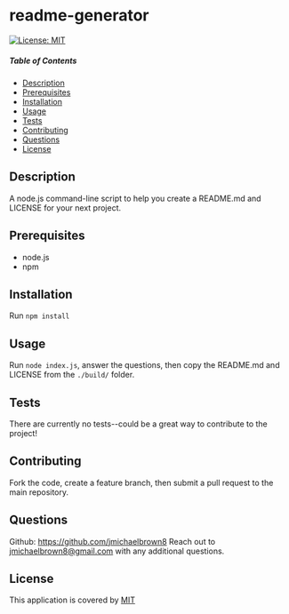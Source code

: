 # readme-generator


[![License: MIT](https://img.shields.io/badge/License-MIT-yellow.svg)](https://opensource.org/licenses/MIT)



##### Table of Contents
* [Description](#description)
* [Prerequisites](#prerequisites)
* [Installation](#installation)
* [Usage](#usage)
* [Tests](#tests)
* [Contributing](#contributing)
* [Questions](#questions)
* [License](#license)

## Description
A node.js command-line script to help you create a README.md and LICENSE for your next project.

## Prerequisites
* node.js
*  npm


## Installation
Run `npm install`

## Usage
Run `node index.js`, answer the questions, then copy the README.md and LICENSE from the `./build/` folder.

## Tests
There are currently no tests--could be a great way to contribute to the project!

## Contributing
Fork the code, create a feature branch, then submit a pull request to the main repository.

## Questions
Github: https://github.com/jmichaelbrown8
Reach out to jmichaelbrown8@gmail.com with any additional questions.

## License
This application is covered by [MIT](./LICENSE)
